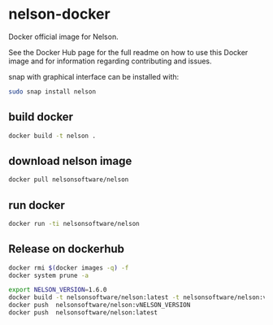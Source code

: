 # nelson-docker

Docker official image for Nelson.

See the Docker Hub page for the full readme on how to use this Docker image and for information regarding contributing and issues.

snap with graphical interface can be installed with:
```bash
sudo snap install nelson
```

## build docker

```bash
docker build -t nelson .
```

## download nelson image

```bash
docker pull nelsonsoftware/nelson
```

## run docker

```bash
docker run -ti nelsonsoftware/nelson
```

## Release on dockerhub

```bash
docker rmi $(docker images -q) -f
docker system prune -a

export NELSON_VERSION=1.6.0
docker build -t nelsonsoftware/nelson:latest -t nelsonsoftware/nelson:v$NELSON_VERSION .
docker push  nelsonsoftware/nelson:vNELSON_VERSION
docker push  nelsonsoftware/nelson:latest

```
